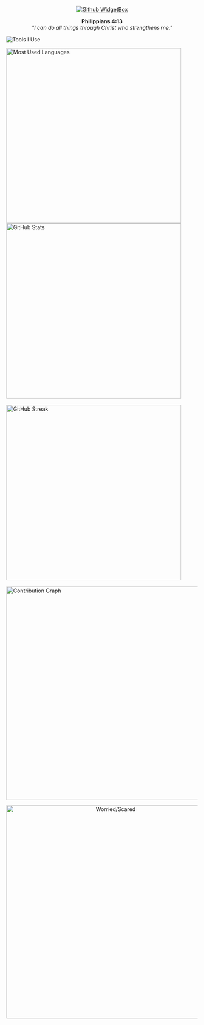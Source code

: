 <p align="center">
  <a href="https://github.com/rayxrd">
    <img src="https://github-widgetbox.vercel.app/api/profile?username=rayxrd&data=followers,repositories,stars,commits&theme=viridescent" alt="Github WidgetBox"/>
  </a>
</p>


<p align="center"><strong>Philippians 4:13</strong><br>
<em>"I can do all things through Christ who strengthens me."</em></p>

<p align="left">
  <img src="https://skillicons.dev/icons?i=python,js,html,css,cs,cpp,ruby,php,vscode" alt="Tools I Use"/>
</p>

<div align="left">
  <img src="https://github-readme-stats.vercel.app/api/top-langs/?username=rayxrd&layout=compact&theme=dark&bg_color=000000&title_color=ffffff&text_color=c0c0c0&border_radius=12" width="460" alt="Most Used Languages"/>
</div>


<div align="lefy">
  <img src="https://github-readme-stats.vercel.app/api?username=rayxrd&show_icons=true&theme=dark&bg_color=000000&title_color=ffffff&text_color=c0c0c0&icon_color=ffffff&border_radius=12" width="460" alt="GitHub Stats"/>
  <br><br>
  <img src="https://github-readme-streak-stats.herokuapp.com/?user=rayxrd&theme=dark&background=000000&ring=ffffff&fire=ffffff&currStreakLabel=ffffff&sideNums=ffffff&sideLabels=c0c0c0&dates=c0c0c0&border_radius=12" width="460" alt="GitHub Streak"/>
  <br><br>
  <img src="https://github-readme-activity-graph.vercel.app/graph?username=rayxrd&theme=react-dark&bg_color=000000&color=ffffff&line=ffffff&point=c0c0c0" width="560" alt="Contribution Graph"/>
</div>


<p align="center">
  <img alt="Worried/Scared" width="560" src="https://raw.githubusercontent.com/rayxrd/rayxrd/47211229bb3336d16951ca863ed0c61929bf8a78/.github/worried-scared.gif">
</p>
